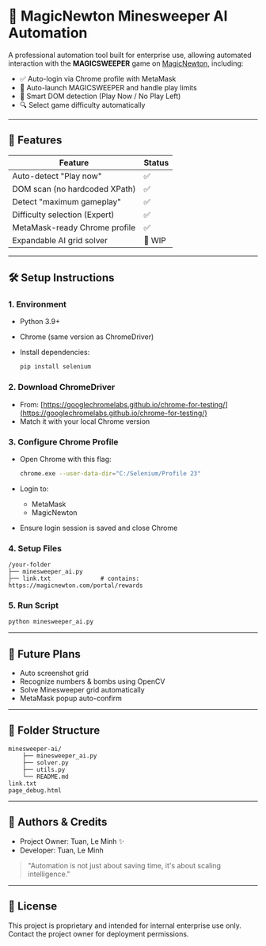 # 🧠 MagicNewton Minesweeper AI Automation

A professional automation tool built for enterprise use, allowing automated interaction with the **MAGICSWEEPER** game on [MagicNewton](https://magicnewton.com), including:

- ✅ Auto-login via Chrome profile with MetaMask
- 🎯 Auto-launch MAGICSWEEPER and handle play limits
- 🧠 Smart DOM detection (Play Now / No Play Left)
- 🔍 Select game difficulty automatically

---

## 🚀 Features

| Feature                       | Status |
| ----------------------------- | ------ |
| Auto-detect "Play now"        | ✅     |
| DOM scan (no hardcoded XPath) | ✅     |
| Detect "maximum gameplay"     | ✅     |
| Difficulty selection (Expert) | ✅     |
| MetaMask-ready Chrome profile | ✅     |
| Expandable AI grid solver     | 🔄 WIP |

---

## 🛠️ Setup Instructions

### 1. Environment

- Python 3.9+
- Chrome (same version as ChromeDriver)
- Install dependencies:

  ```bash
  pip install selenium
  ```

### 2. Download ChromeDriver

- From: [https://googlechromelabs.github.io/chrome-for-testing/](https://googlechromelabs.github.io/chrome-for-testing/)
- Match it with your local Chrome version

### 3. Configure Chrome Profile

- Open Chrome with this flag:

  ```bash
  chrome.exe --user-data-dir="C:/Selenium/Profile 23"
  ```

- Login to:

  - MetaMask
  - MagicNewton

- Ensure login session is saved and close Chrome

### 4. Setup Files

```
/your-folder
├── minesweeper_ai.py
├── link.txt              # contains: https://magicnewton.com/portal/rewards
```

### 5. Run Script

```bash
python minesweeper_ai.py
```

---

## 🧠 Future Plans

- Auto screenshot grid
- Recognize numbers & bombs using OpenCV
- Solve Minesweeper grid automatically
- MetaMask popup auto-confirm

---

## 📁 Folder Structure

```
minesweeper-ai/
    ├── minesweeper_ai.py
    ├── solver.py
    ├── utils.py
    └── README.md
link.txt
page_debug.html
```

---

## 👥 Authors & Credits

- Project Owner: Tuan, Le Minh ✨
- Developer: Tuan, Le Minh

> "Automation is not just about saving time, it's about scaling intelligence."

---

## 📄 License

This project is proprietary and intended for internal enterprise use only.
Contact the project owner for deployment permissions.

